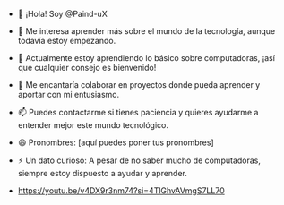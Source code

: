 - 👋 ¡Hola! Soy @Paind-uX
- 👀 Me interesa aprender más sobre el mundo de la tecnología, aunque todavía estoy empezando.
- 🌱 Actualmente estoy aprendiendo lo básico sobre computadoras, ¡así que cualquier consejo es bienvenido!
- 💞️ Me encantaría colaborar en proyectos donde pueda aprender y aportar con mi entusiasmo.
- 📫 Puedes contactarme si tienes paciencia y quieres ayudarme a entender mejor este mundo tecnológico.
- 😄 Pronombres: [aquí puedes poner tus pronombres]
- ⚡ Un dato curioso: A pesar de no saber mucho de computadoras, siempre estoy dispuesto a ayudar y aprender.

- https://youtu.be/v4DX9r3nm74?si=4TlGhvAVmgS7LL70
